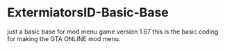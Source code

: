 # ExtermiatorsID-Basic-Base
just a basic base for mod menu game version 1.67
this is the basic coding for making the GTA ONLINE mod menu.
